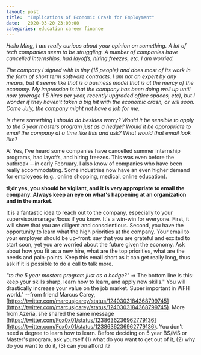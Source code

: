 ```yaml
---
layout: post
title:  "Implications of Economic Crash for Employment"
date:   2020-03-20 23:00:00
categories: education career finance
---
```


_Hello Ming, I am really curious about your opinion on something.  A lot of tech companies seem to be struggling. A number of companies have cancelled internships, had layoffs, hiring freezes, etc. I am worried._

_The company I signed with is tiny (15 people) and does most of its work in the form of short term software contracts. I am not an expert by any means, but it seems like that is a business model that is at the mercy of the economy. My impression is that the company has been doing well up until now (average 1.5 hires per year, recently upgraded office spaces, etc), but I wonder if they haven't taken a big hit with the economic crash, or will soon. Come July, the company might not have a job for me._

_Is there something I should do besides worry? Would it be sensible to apply to the 5 year masters program just as a hedge? Would it be appropriate to email the company at a time like this and ask? What would that email look like?_

A: Yes, I've heard some companies have cancelled summer internship programs, had layoffs, and hiring freezes.  This was even before the outbreak --in early February.  I also know of companies who have been really accommodating.  Some industries now have an even higher demand for employees (e.g., online shopping, medical, online education).

**tl;dr yes, you should be vigilant, and it is very appropriate to email the company.  Always keep an eye on what's happening at an organization and in the market.**

It is a fantastic idea to reach out to the company, especially to your supervisor/manager/boss if you know.  It's a win-win for everyone.  First, it will show that you are diligent and conscientious.  Second, you have the opportunity to learn what the high priorities at the company.  Your email to your employer should be up-front: say that you are grateful and excited to start soon, yet you are worried about the future given the economy.  Ask about how you fit as a new hire, what are the top priorities, what are the needs and pain-points.  Keep this email short as it can get really long, thus ask if it is possible to do a call to talk more.

_"to the 5 year masters program just as a hedge?"_ => The bottom line is this: keep your skills sharp, learn how to learn, and apply new skills." You will drastically increase your value on the job market. Super important in WFH world." --from friend Marcus Carey, [https://twitter.com/marcusjcarey/status/1240303184368799745](https://twitter.com/marcusjcarey/status/1240303184368799745).  More from Azeria, she shared the same message [https://twitter.com/Fox0x01/status/1238636236962779136](https://twitter.com/Fox0x01/status/1238636236962779136).  You don't need a degree to learn how to learn.  Before deciding on 5 year BS/MS or Master's program, ask yourself (1) what do you want to get out of it, (2) why do you want to do it, (3) can you afford it?